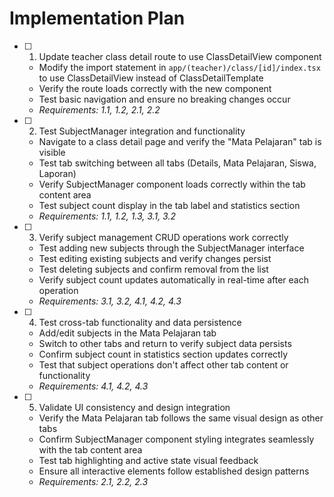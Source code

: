 # Implementation Plan

- [ ] 1. Update teacher class detail route to use ClassDetailView component
  - Modify the import statement in `app/(teacher)/class/[id]/index.tsx` to use ClassDetailView instead of ClassDetailTemplate
  - Verify the route loads correctly with the new component
  - Test basic navigation and ensure no breaking changes occur
  - _Requirements: 1.1, 1.2, 2.1, 2.2_

- [ ] 2. Test SubjectManager integration and functionality
  - Navigate to a class detail page and verify the "Mata Pelajaran" tab is visible
  - Test tab switching between all tabs (Details, Mata Pelajaran, Siswa, Laporan)
  - Verify SubjectManager component loads correctly within the tab content area
  - Test subject count display in the tab label and statistics section
  - _Requirements: 1.1, 1.2, 1.3, 3.1, 3.2_

- [ ] 3. Verify subject management CRUD operations work correctly
  - Test adding new subjects through the SubjectManager interface
  - Test editing existing subjects and verify changes persist
  - Test deleting subjects and confirm removal from the list
  - Verify subject count updates automatically in real-time after each operation
  - _Requirements: 3.1, 3.2, 4.1, 4.2, 4.3_

- [ ] 4. Test cross-tab functionality and data persistence
  - Add/edit subjects in the Mata Pelajaran tab
  - Switch to other tabs and return to verify subject data persists
  - Confirm subject count in statistics section updates correctly
  - Test that subject operations don't affect other tab content or functionality
  - _Requirements: 4.1, 4.2, 4.3_

- [ ] 5. Validate UI consistency and design integration
  - Verify the Mata Pelajaran tab follows the same visual design as other tabs
  - Confirm SubjectManager component styling integrates seamlessly with the tab content area
  - Test tab highlighting and active state visual feedback
  - Ensure all interactive elements follow established design patterns
  - _Requirements: 2.1, 2.2, 2.3_